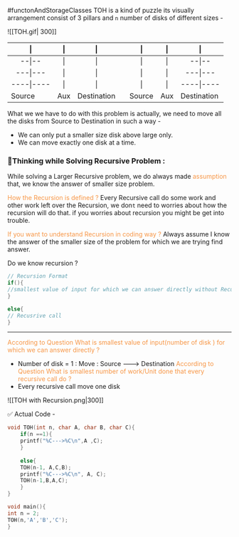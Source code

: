 #functonAndStorageClasses
TOH is a kind of puzzle its visually arrangement consist of 3 pillars and `n` number of disks of different sizes -

![[TOH.gif| 300]]

| <center>\|</center>         | <center>\|</center> | <center>\|</center> |     | <center>\|</center> | <center>\|</center> | <center>\|</center>         |
| --------------------------- | ------------------- | ------------------- | --- | ------------------- | ------------------- | --------------------------- |
| <center>--\|--</center>     | <center>\|</center> | <center>\|</center> |     | <center>\|</center> | <center>\|</center> | <center>--\|--</center>     |
| <center>---\|---</center>   | <center>\|</center> | <center>\|</center> |     | <center>\|</center> | <center>\|</center> | <center>---\|---</center>   |
| <center>----\|----</center> | <center>\|</center> | <center>\|</center> |     | <center>\|</center> | <center>\|</center> | <center>----\|----</center> |
| Source                      | Aux                 | Destination         |     | Source              | Aux                 | Destination                 |

What we we have to do with this problem is actually, we need to move all the disks from Source to Destination in such a way -
- We can only put a smaller size disk above large only.
- We can move exactly one disk at a time.

### 🤔Thinking while Solving Recursive Problem :
While solving a Larger Recursive problem, we do always made <font color="#f79646">assumption</font> that, we know the answer of smaller size problem.

<font color="#f79646">How the Recursion is defined ?</font>
Every Recursive call do some work and other work left over the Recursion, we don`t` need to worries about how the recursion will do that. if you worries about recursion you might be get into trouble.

<font color="#f79646">If you want to understand Recursion in coding way ?</font>
Always assume I know the answer of the smaller size of the problem for which we are trying find answer.

Do we know recursion ? 
```C
// Recursion Format
if(){
//smallest value of input for which we can answer directly without Recusion !
}

else{
// Recusrive call
}
```

---

<font color="#f79646">According to Question What is smallest value of input(number of disk ) for which we can answer directly ?</font>
- Number of disk = 1 : Move : Source ---> Destination 
<font color="#f79646">According to Question What is smallest number of work/Unit done that every recursive call do ?</font>
- Every recursive call move one disk 

![[TOH with Recursion.png|300]]

✅ Actual Code -
```C
void TOH(int n, char A, char B, char C){
    if(n ==1){
    printf("%C--->%C\n",A ,C);
    }
    
    else{
    TOH(n-1, A,C,B);
    printf("%C--->%C\n", A, C);
    TOH(n-1,B,A,C);
    }
}

void main(){
int n = 2;
TOH(n,'A','B','C');
}
```